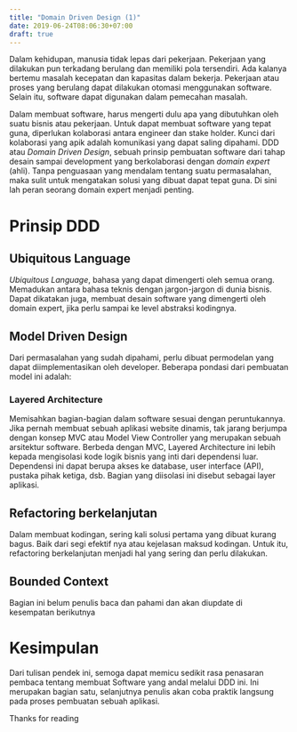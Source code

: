 ```yaml
---
title: "Domain Driven Design (1)"
date: 2019-06-24T08:06:30+07:00
draft: true
---
```


Dalam kehidupan, manusia tidak lepas dari pekerjaan. Pekerjaan yang dilakukan pun terkadang berulang dan memiliki pola tersendiri. Ada kalanya bertemu masalah kecepatan dan kapasitas dalam bekerja. Pekerjaan atau proses yang berulang dapat dilakukan otomasi menggunakan software. Selain itu, software dapat digunakan dalam pemecahan masalah. 

Dalam membuat software, harus mengerti dulu apa yang dibutuhkan oleh suatu bisnis atau pekerjaan. Untuk dapat membuat software yang tepat guna, diperlukan kolaborasi antara engineer dan stake holder. Kunci dari kolaborasi yang apik adalah komunikasi yang dapat saling dipahami. DDD atau _Domain Driven Design_, sebuah prinsip pembuatan software dari tahap desain sampai development yang berkolaborasi dengan _domain expert_ (ahli). Tanpa penguasaan yang mendalam tentang suatu permasalahan, maka sulit untuk mengatakan solusi yang dibuat dapat tepat guna. Di sini lah peran seorang domain expert menjadi penting.

# Prinsip DDD

## Ubiquitous Language
_Ubiquitous Language_, bahasa yang dapat dimengerti oleh semua orang. Memadukan antara bahasa teknis dengan jargon-jargon di dunia bisnis. Dapat dikatakan juga, membuat desain software yang dimengerti oleh domain expert, jika perlu sampai ke level abstraksi kodingnya. 

## Model Driven Design
Dari permasalahan yang sudah dipahami, perlu dibuat permodelan yang dapat diimplementasikan oleh developer. Beberapa pondasi dari pembuatan model ini adalah:

### Layered Architecture
Memisahkan bagian-bagian dalam software sesuai dengan peruntukannya. Jika pernah membuat sebuah aplikasi website dinamis, tak jarang berjumpa dengan konsep MVC atau Model View Controller yang merupakan sebuah arsitektur software. Berbeda dengan MVC, Layered Architecture ini lebih kepada mengisolasi kode logik bisnis yang inti dari dependensi luar. Dependensi ini dapat berupa akses ke database, user interface (API), pustaka pihak ketiga, dsb. Bagian yang diisolasi ini disebut sebagai layer aplikasi.

## Refactoring berkelanjutan
Dalam membuat kodingan, sering kali solusi pertama yang dibuat kurang bagus. Baik dari segi efektif nya atau kejelasan maksud kodingan. Untuk itu, refactoring berkelanjutan menjadi hal yang sering dan perlu dilakukan.

## Bounded Context
Bagian ini belum penulis baca dan pahami dan akan diupdate di kesempatan berikutnya

# Kesimpulan
Dari tulisan pendek ini, semoga dapat memicu sedikit rasa penasaran pembaca tentang membuat Software yang andal melalui DDD ini. Ini merupakan bagian satu, selanjutnya penulis akan coba praktik langsung pada proses pembuatan sebuah aplikasi. 

Thanks for reading